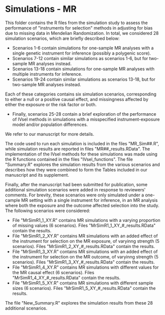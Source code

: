 
# Simulations - MR

This folder contains the R files from the simulation study to assess the performance of "instruments for selection" methods in adjusting for bias due to missing data in Mendelian Randomization. In total, we considered 28 simulation scenarios, which are briefly described below:

 - Scenarios 1-6 contain simulations for one-sample MR analyses with a single genetic instrument for inference (possibly a polygenic score). 
 - Scenarios 7-12 contain similar simulations as scenarios 1-6, but for two-sample MR analyses instead. 
 - Scenarios 13-18 contain simulations for one-sample MR analyses with multiple instruments for inference.
 - Scenarios 19-24 contain similar simulations as scenarios 13-18, but for two-sample MR analyses instead. 

Each of these categories contains six simulation scenarios, corresponding to either a null or a positive causal effect, and missingness affected by either the exposure or the risk factor or both.

 - Finally, scenarios 25-28 contain a brief exploration of the performance of IVsel methods in simulations with a misspecified instrument-exposure model and/or population differences.

We refer to our manuscript for more details.

The code used to run each simulation is included in the files "MR_Sim##.R", while simulation results are reported in files "MR##_results.RData". The implementation of the IVsel methods for these simulations was made using the R functions contained in the files "IVsel_functions". The file "Summary.R" explores the simulation results from the various scenarios and describes how they were combined to form the Tables included in our manuscript and its supplement.

Finally, after the manuscript had been submitted for publication, some additional simulation scenarios were added in response to reviewers' comments. For brevity, these scenarios were only simulated under a one-cample MR setting with a single instrument for inference, in an MR analysis where both the exposure and the outcome affected selection into the study. The following scenarios were considered:

 - File "MrSimR1_1_XY.R" contains MR simulations with a varying proportion of missing values (6 scenarios). Files "MrSimR1_1_XY_#_results.RData" contain the results.
 - File "MrSimR1_2_XY.R" contains MR simulations with an added effect of the instrument for selection on the MR exposure, of varyinng strength (5 scenarios). Files "MrSimR1_2_XY_#_results.RData" contain the results.
 - File "MrSimR1_3_XY.R" contains MR simulations with an added effect of the instrument for selection on the MR outcome, of varyinng strength (5 scenarios). Files "MrSimR1_3_XY_#_results.RData" contain the results.
 - File "MrSimR1_4_XY.R" contains MR simulations with different values for the MR causal effect (6 scenarios). Files "MrSimR1_4_XY_#_results.RData" contain the results.
 - File "MrSimR1_5_XY.R" contains MR simulations with different sample sizes (6 scenarios). Files "MrSimR1_5_XY_#_results.RData" contain the results.

The file "New_Summary.R" explores the simulation results from these 28 additional scenarios.
